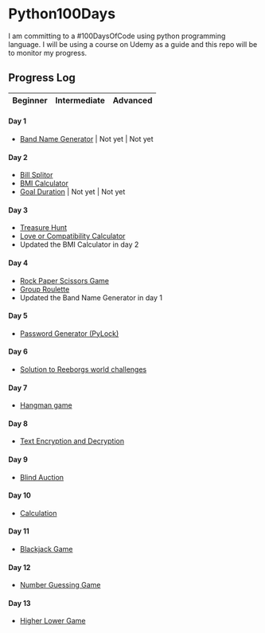 # Python100Days
I am committing to a #100DaysOfCode using python programming language. I will be using a course on Udemy as a guide and this repo will be to monitor my progress.

## Progress Log
Beginner | Intermediate | Advanced
------------ | ------------- | ------------- 
#### Day 1
- [Band Name Generator](https://github.com/A3AJAGBE/band-name-generator) | Not yet | Not yet
#### Day 2
- [Bill Splitor](https://github.com/A3AJAGBE/bill-splitor)
- [BMI Calculator](https://github.com/A3AJAGBE/bmi-calc)
- [Goal Duration](https://github.com/A3AJAGBE/goal-duration) | Not yet | Not yet



#### Day 3
- [Treasure Hunt](https://github.com/A3AJAGBE/treasure-hunt)
- [Love or Compatibility Calculator](https://github.com/A3AJAGBE/LoveCalc)
- Updated the BMI Calculator in day 2
#### Day 4
- [Rock Paper Scissors Game](https://github.com/A3AJAGBE/rock-paper-scissors-game)
- [Group Roulette](https://github.com/A3AJAGBE/GroupRoulette)
- Updated the Band Name Generator in day 1
#### Day 5
- [Password Generator (PyLock)](https://github.com/A3AJAGBE/password-generator)
#### Day 6
- [Solution to Reeborgs world challenges](https://github.com/A3AJAGBE/Reeborgs_World)
#### Day 7
- [Hangman game](https://github.com/A3AJAGBE/hangman)
#### Day 8
- [Text Encryption and Decryption](https://github.com/A3AJAGBE/text-encrypt-decrypt)
#### Day 9
- [Blind Auction](https://github.com/A3AJAGBE/blind-auction)
#### Day 10
- [Calculation](https://github.com/A3AJAGBE/calculator)
#### Day 11
- [Blackjack Game](https://github.com/A3AJAGBE/blackjack)
#### Day 12
- [Number Guessing Game](https://github.com/A3AJAGBE/number-guessing-game)
#### Day 13
- [Higher Lower Game](https://github.com/A3AJAGBE/higher-lower)
